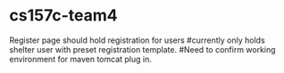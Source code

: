 # cs157c-team4

Register page should hold registration for users
#currently only holds shelter user with preset registration template.
#Need to confirm working environment for maven tomcat plug in.
